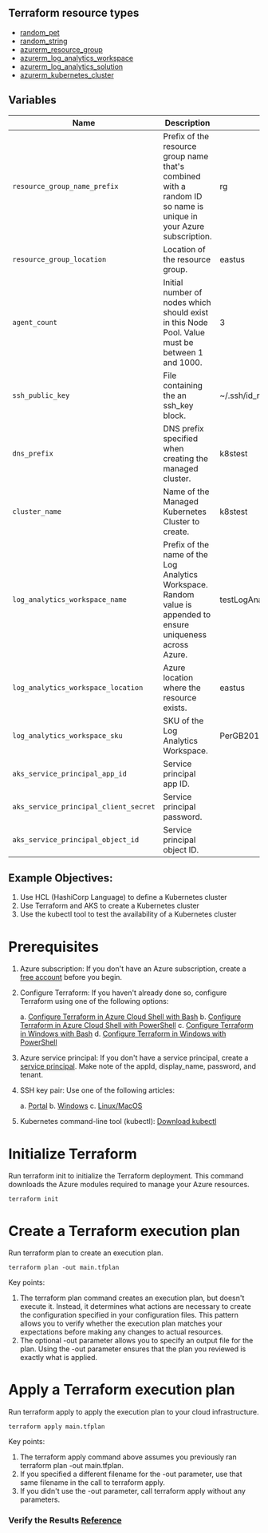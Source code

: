 ## Terraform resource types

- [random_pet](https://registry.terraform.io/providers/hashicorp/random/latest/docs/resources/pet)
- [random_string](https://registry.terraform.io/providers/hashicorp/random/latest/docs/resources/string)
- [azurerm_resource_group](https://registry.terraform.io/providers/hashicorp/azurerm/latest/docs/resources/resource_group)
- [azurerm_log_analytics_workspace](https://registry.terraform.io/providers/hashicorp/azurerm/latest/docs/resources/log_analytics_workspace)
- [azurerm_log_analytics_solution](https://registry.terraform.io/providers/hashicorp/azurerm/latest/docs/resources/log_analytics_solution)
- [azurerm_kubernetes_cluster](https://registry.terraform.io/providers/hashicorp/azurerm/latest/docs/resources/kubernetes_cluster)

## Variables

| Name | Description | Default |
|-|-|-|
| `resource_group_name_prefix` | Prefix of the resource group name that's combined with a random ID so name is unique in your Azure subscription. | rg |
| `resource_group_location` | Location of the resource group. | eastus |
| `agent_count` | Initial number of nodes which should exist in this Node Pool. Value must be between 1 and 1000. | 3 | 
| `ssh_public_key` | File containing the an ssh_key block. | ~/.ssh/id_rsa.pub |
| `dns_prefix` | DNS prefix specified when creating the managed cluster. | k8stest |
| `cluster_name` | Name of the Managed Kubernetes Cluster to create. | k8stest |
| `log_analytics_workspace_name` | Prefix of the name of the Log Analytics Workspace. Random value is appended to ensure uniqueness across Azure. | testLogAnalyticsWorkspaceName |
| `log_analytics_workspace_location` | Azure location where the resource exists. | eastus |
| `log_analytics_workspace_sku` | SKU of the Log Analytics Workspace. | PerGB2018 |
| `aks_service_principal_app_id` | Service principal app ID. | |
| `aks_service_principal_client_secret` | Service principal password. | |
| `aks_service_principal_object_id` | Service principal object ID. | |


## Example Objectives:

1. Use HCL (HashiCorp Language) to define a Kubernetes cluster
2. Use Terraform and AKS to create a Kubernetes cluster
3. Use the kubectl tool to test the availability of a Kubernetes cluster

# Prerequisites
1. Azure subscription: If you don't have an Azure subscription, create a [free account](https://azure.microsoft.com/free/?ref=microsoft.com&utm_source=microsoft.com&utm_medium=docs&utm_campaign=visualstudio) before you begin.
2. Configure Terraform: If you haven't already done so, configure Terraform using one of the following options:

    a. [Configure Terraform in Azure Cloud Shell with Bash](https://learn.microsoft.com/en-us/azure/developer/terraform/get-started-cloud-shell-bash)
    b. [Configure Terraform in Azure Cloud Shell with PowerShell](https://learn.microsoft.com/en-us/azure/developer/terraform/get-started-cloud-shell-powershell)
    c. [Configure Terraform in Windows with Bash](https://learn.microsoft.com/en-us/azure/developer/terraform/get-started-windows-bash)
    d. [Configure Terraform in Windows with PowerShell](https://learn.microsoft.com/en-us/azure/developer/terraform/get-started-windows-powershell)

3. Azure service principal: If you don't have a service principal, create a [service principal](https://learn.microsoft.com/en-us/azure/developer/terraform/authenticate-to-azure#create-a-service-principal). Make note of the appId, display_name, password, and tenant.

4. SSH key pair: Use one of the following articles:

    a. [Portal](https://learn.microsoft.com/en-us/azure/virtual-machines/ssh-keys-portal#generate-new-keys)
    b. [Windows](https://learn.microsoft.com/en-us/azure/virtual-machines/linux/ssh-from-windows#create-an-ssh-key-pair)
    c. [Linux/MacOS](https://learn.microsoft.com/en-us/azure/virtual-machines/linux/mac-create-ssh-keys#create-an-ssh-key-pair)
    
5. Kubernetes command-line tool (kubectl): [Download kubectl](https://kubernetes.io/releases/download/)

# Initialize Terraform
Run terraform init to initialize the Terraform deployment. This command downloads the Azure modules required to manage your Azure resources.
```
terraform init
```

# Create a Terraform execution plan
Run terraform plan to create an execution plan.
```
terraform plan -out main.tfplan
```

Key points:

1. The terraform plan command creates an execution plan, but doesn't execute it. Instead, it determines what actions are necessary to create the configuration specified in your configuration files. This pattern allows you to verify whether the execution plan matches your expectations before making any changes to actual resources.
2. The optional -out parameter allows you to specify an output file for the plan. Using the -out parameter ensures that the plan you reviewed is exactly what is applied.

# Apply a Terraform execution plan
Run terraform apply to apply the execution plan to your cloud infrastructure.
```
terraform apply main.tfplan
```

Key points:

1. The terraform apply command above assumes you previously ran terraform plan -out main.tfplan.
2. If you specified a different filename for the -out parameter, use that same filename in the call to terraform apply.
3. If you didn't use the -out parameter, call terraform apply without any parameters.

### Verify the Results [Reference](https://learn.microsoft.com/en-us/azure/developer/terraform/create-k8s-cluster-with-tf-and-aks#verify-the-results)
